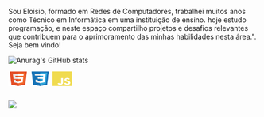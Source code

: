 <p>Sou Eloisio, formado em Redes de Computadores, trabalhei muitos anos como Técnico em Informática em uma instituição de ensino. hoje estudo programação, e neste espaço compartilho projetos e desafios relevantes que contribuem para o aprimoramento das minhas habilidades nesta área.". Seja bem vindo!



![Anurag's GitHub stats](https://github-readme-stats.vercel.app/api?username=tecnolana&show_icons=true&theme=radical) 



<div style="display: inline_block">



  <img align="center" alt="tecnolana-HTML" height="30" width="40" src="https://raw.githubusercontent.com/devicons/devicon/master/icons/html5/html5-original.svg">
  <img align="center" alt="tecnolana-CSS" height="30" width="40" src="https://raw.githubusercontent.com/devicons/devicon/master/icons/css3/css3-original.svg">
  <img align="center" alt="tecnolana-Js" height="30" width="40" src="https://raw.githubusercontent.com/devicons/devicon/master/icons/javascript/javascript-plain.svg">

</div>


  ##

 <div> 
    <a href="https://instagram.com/tecnolana.com.br" target="_blank"><img src="https://img.shields.io/badge/-Instagram-%23E4405F?style=for-the-badge&logo=instagram&logoColor=white" target="_blank"></a>
 
   
</div>
